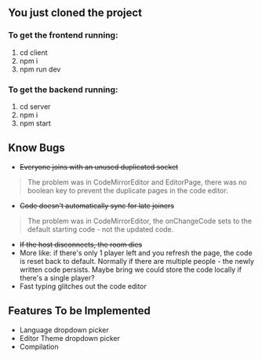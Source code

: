 ## You just cloned the project
### To get the frontend running:
1. cd client
2. npm i
3. npm run dev

### To get the backend running:
1. cd server
2. npm i 
3. npm start  

## Know Bugs
- ~~Everyone joins with an unused duplicated socket~~
> The problem was in CodeMirrorEditor and EditorPage, there was no boolean key to prevent the duplicate pages in the code editor.
- ~~Code doesn't automatically sync for late joiners~~
> The problem was in CodeMirrorEditor, the onChangeCode sets to the default starting code - not the updated code.

- ~~If the host disconnects, the room dies~~
- More like: if there's only 1 player left and you refresh the page, the code is reset back to default. Normally if there are multiple people - the newly written code persists. Maybe bring we could store the code locally if there's a single player?
- Fast typing glitches out the code editor

## Features To be Implemented
- Language dropdown picker
- Editor Theme dropdown picker
- Compilation